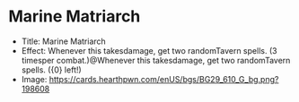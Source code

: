 # Marine Matriarch
- Title:  Marine Matriarch
- Effect:  Whenever this takesdamage, get two randomTavern spells. (3 timesper combat.)@Whenever this takesdamage, get two randomTavern spells. ({0} left!)
- Image:  https://cards.hearthpwn.com/enUS/bgs/BG29_610_G_bg.png?198608
